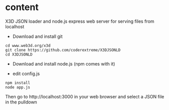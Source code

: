 # content
X3D JSON loader and node.js express web server for serving files from localhost


* Download and install git
```
cd www.web3d.org/x3d
git clone https://github.com/coderextreme/X3DJSONLD
cd X3DJSONLD
```

* Download and install node.js (npm comes with it)

* edit config.js
```
npm install
node app.js
```
Then go to http://localhost:3000 in your web browser and select a JSON file in
the pulldown
